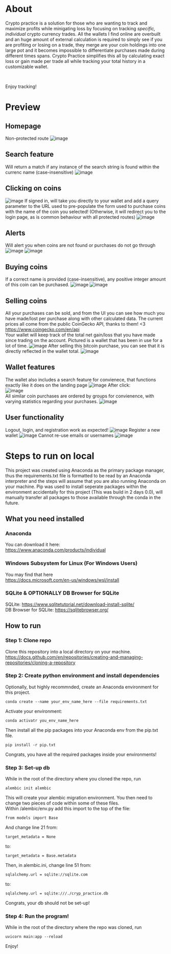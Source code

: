 # About
Crypto practice is a solution for those who are wanting to track and maximize profits while minigating loss by focusing on tracking _specific, individual_ crypto currency trades. All the wallets I find online are overbuilt and an huge amount of external calculation is required to simply see if you are profiting or losing on a trade, they merge are your coin holdings into one large pot and it becomes impossible to differentiate purchases made during different times spans. Crypto Practice simplifies this all by calculating exact loss or gain made per trade all while tracking your total history in a customizable wallet.

<br />

Enjoy tracking!

# Preview
## Homepage
Non-protected route
![image](https://user-images.githubusercontent.com/73137447/155801709-91177fd1-22b3-4fde-b7e8-2c8078ecc170.png)
## Search feature
Will return a match if any instance of the search string is found within the currenc name (case-insensitive)
![image](https://user-images.githubusercontent.com/73137447/155802940-e23aeae7-ac06-4a31-96de-047122e899e0.png)
## Clicking on coins
![image](https://user-images.githubusercontent.com/73137447/155803039-a96d74d5-e174-4b7f-bad9-679bcf4c3519.png)
If signed in, will take you directly to your wallet and add a query parameter to the URL used to pre-populate the form used to purchase coins with the name of the coin you selected! (Otherwise, it will redirect you to the login page, as is common behaviour with all protected routes)
![image](https://user-images.githubusercontent.com/73137447/155803059-fa235a8d-5f09-4d2e-8085-95db08d95f9a.png)
## Alerts 
Will alert you when coins are not found or purchases do not go through
![image](https://user-images.githubusercontent.com/73137447/155803156-109ab527-e756-418b-bc61-cf19d63dfcd0.png)
![image](https://user-images.githubusercontent.com/73137447/155803177-b039bee1-98ef-4880-83e2-095f1149fc37.png)
## Buying coins
If a correct name is provided (case-insensitive), any positive integer amount of this coin can be purchased.
![image](https://user-images.githubusercontent.com/73137447/155803725-a2f35b4a-82ae-4f49-beb4-2482ce3f659e.png)
![image](https://user-images.githubusercontent.com/73137447/155803763-ada04872-44a4-4ae0-aefd-3d2f6202bd34.png)
## Selling coins
All your purchases can be sold, and from the UI you can see how much you have made/lost per purchase along with other calculated data.
The current prices all come from the public CoinGecko API, thanks to them! <3 <br />
https://www.coingecko.com/en/api
<br />
Your wallet will keep track of the total net gain/loss that you have made since trading on the account. Pictured is a wallet that has been in use for a lot of time.
![image](https://user-images.githubusercontent.com/73137447/155804702-3a1c3fd8-75f9-4b82-80e6-38ffa262a114.png)
After selling this bitcoin purchase, you can see that it is directly reflected in the wallet total.
![image](https://user-images.githubusercontent.com/73137447/155804722-81690e5f-d4d4-44b3-b782-9b96013d47a6.png)
## Wallet features
The wallet also includes a search feature for convienece, that functions exactly like it does on the landing page
![image](https://user-images.githubusercontent.com/73137447/155804953-34b76e69-d45e-4df2-8098-f6b2a08d62a7.png)
After click: <br />
![image](https://user-images.githubusercontent.com/73137447/155804978-81b09461-5996-4a81-94d4-a0a7cd43246b.png)
<br />
All similar coin purchases are ordered by groups for convienence, with varying statistics regarding your purchases.
![image](https://user-images.githubusercontent.com/73137447/155805085-e136fa09-75e1-4944-9e21-12a89b38f1e1.png)
## User functionality
Logout, login, and registration work as expected!
![image](https://user-images.githubusercontent.com/73137447/155805162-5274ee1c-3d9f-43a1-b82d-2268ebaf2f7c.png)
Register a new wallet
![image](https://user-images.githubusercontent.com/73137447/155805200-aff98631-c41d-4684-82b5-9edafdaf881f.png)
Cannot re-use emails or usernames
![image](https://user-images.githubusercontent.com/73137447/155805269-092ab7ce-d04a-43d5-9b42-c127a650a9ed.png)
 

# Steps to run on local
This project was created using Anaconda as the primary package manager, thus the requirements.txt file is formatted to be read by an Anaconda interpreter and the steps will assume that you are also running Anaconda on your machine. Pip was used to install seperate packages within the environment accidentally for this project (This was build in 2 days 0.0), will manually transfer all packages to those available through the conda in the future.
## What you need installed
### Anaconda
You can download it here: <br />
https://www.anaconda.com/products/individual
### Windows Subsystem for Linux (For Windows Users)
You may find that here <br />
https://docs.microsoft.com/en-us/windows/wsl/install
### SQLite & OPTIONALLY DB Browser for SQLite
SQLite: https://www.sqlitetutorial.net/download-install-sqlite/
<br/>
DB Browser for SQLite: https://sqlitebrowser.org/

## How to run
### Step 1: Clone repo
Clone this repository into a local directory on your machine. <br />
https://docs.github.com/en/repositories/creating-and-managing-repositories/cloning-a-repository
<br />
### Step 2: Create python environment and install dependencies
Optionally, but highly recommnded, create an Anaconda environment for this project. <br/>
```
conda create --name your_env_name_here --file requirements.txt
```
Activate your environment:
```
conda activatr you_env_name_here
```
Then install all the pip packages into your Anaconda env from the pip.txt file. <br />
```
pip install -r pip.txt
```
Congrats, you have all the required packages inside your environments!
### Step 3: Set-up db
While in the root of the directory where you cloned the repo, run
```
alembic init alembic
```
This will create your alembic migration environment. You then need to change two pieces of code within some of these files.
<br />
Within /alembic/env.py add this import to the top of the file:
```
from models import Base
```
And change line 21 from:
```
target_metadata = None
```
to:
```
target_metadata = Base.metadata
```
Then, in alembic.ini, change line 51 from:
```
sqlalchemy.url = sqlite://sqlite.com
```
to:
```
sqlalchemy.url = sqlite:///./cryp_practice.db

```
Congrats, your db should not be set-up!
### Step 4: Run the program!
While in the root of the directory where the repo was cloned, run 
```
uvicorn main:app --reload
```
Enjoy!
